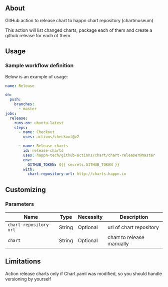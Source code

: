 ## About

GitHub action to release chart to happn chart repository (chartmuseum)

This action will list changed charts, package each of them and create a github release for each of them.

## Usage

### Sample workflow definition

Below is an example of usage:

```yaml
name: Release

on:
  push:
    branches:
      - master
jobs:
  release:
    runs-on: ubuntu-latest
    steps:
      - name: Checkout
        uses: actions/checkout@v2

      - name: Release charts
        id: release-charts
        uses: happn-tech/github-actions/chart/chart-releaser@master
        env:
          GITHUB_TOKEN: ${{ secrets.GITHUB_TOKEN }}
        with:
          chart-repository-url: http://charts.happn.io
```

## Customizing

### Parameters

| Name | Type | Necessity | Description |
| ---- | ---- | --------- | ----------- |
| `chart-repository-url` | String | Optional | url of chart repository |
| `chart` | String | Optional | chart to release manually |

## Limitations

Action release charts only if Chart.yaml was modified, so you should handle versioning by yourself
